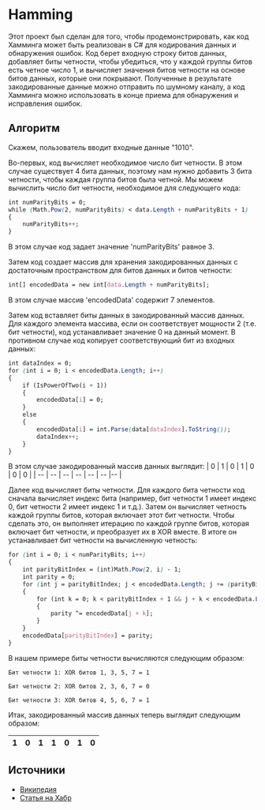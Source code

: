 # Hamming

Этот проект был сделан для того, чтобы продемонстрировать, как код Хамминга может быть реализован в C# для кодирования данных и обнаружения ошибок. Код берет входную строку битов данных, добавляет биты четности, чтобы убедиться, что у каждой группы битов есть четное число 1, и вычисляет значения битов четности на основе битов данных, которые они покрывают. Полученные в результате закодированные данные можно отправить по шумному каналу, а код Хамминга можно использовать в конце приема для обнаружения и исправления ошибок.

## Алгоритм

Скажем, пользователь вводит входные данные "1010". 

Во-первых, код вычисляет необходимое число бит четности. В этом случае существует 4 бита данных, поэтому нам нужно добавить 3 бита четности, чтобы каждая группа битов была четной. Мы можем вычислить число бит четности, необходимое для следующего кода:
```css
int numParityBits = 0;
while (Math.Pow(2, numParityBits) < data.Length + numParityBits + 1)
{
    numParityBits++;
}
```
В этом случае код задает значение 'numParityBits' равное 3.

Затем код создает массив для хранения закодированных данных с достаточным пространством для битов данных и битов четности:

```css
int[] encodedData = new int[data.Length + numParityBits];
```

В этом случае массив 'encodedData' содержит 7 элементов.

Затем код вставляет биты данных в закодированный массив данных. Для каждого элемента массива, если он соответствует мощности 2 (т.е. бит четности), код устанавливает значение 0 на данный момент. В противном случае код копирует соответствующий бит из входных данных:

```css
int dataIndex = 0;
for (int i = 0; i < encodedData.Length; i++)
{
    if (IsPowerOfTwo(i + 1))
    {
        encodedData[i] = 0;
    }
    else
    {
        encodedData[i] = int.Parse(data[dataIndex].ToString());
        dataIndex++;
    }
}
```
В этом случае закодированный массив данных выглядит:
| 0 | 1 | 0  | 1 | 0 | 0 |  0 | 
| -- | -- | -- | -- | -- | -- |-- |

Далее код вычисляет биты четности. Для каждого бита четности код сначала вычисляет индекс бита (например, бит четности 1 имеет индекс 0, бит четности 2 имеет индекс 1 и т.д.). Затем он вычисляет четность каждой группы битов, которая включает этот бит четности. Чтобы сделать это, он выполняет итерацию по каждой группе битов, которая включает бит четности, и преобразует их в XOR вместе. В итоге он устанавливает бит четности на вычисленную четность:

```css
for (int i = 0; i < numParityBits; i++)
{
    int parityBitIndex = (int)Math.Pow(2, i) - 1;
    int parity = 0;
    for (int j = parityBitIndex; j < encodedData.Length; j += (parityBitIndex + 1) * 2)
    {
        for (int k = 0; k < parityBitIndex + 1 && j + k < encodedData.Length; k++)
        {
            parity ^= encodedData[j + k];
        }
    }
    encodedData[parityBitIndex] = parity;
}
```
В нашем примере биты четности вычисляются следующим образом:

    Бит четности 1: XOR битов 1, 3, 5, 7 = 1

    Бит четности 2: XOR битов 2, 3, 6, 7 = 0

    Бит четности 3: XOR битов 4, 5, 6, 7 = 1
Итак, закодированный массив данных теперь выглядит следующим образом:

| 1 | 0 | 1  | 1 | 0 | 1 |  0 | 
| -- | -- | -- | -- | -- | -- |-- |


## Источники

 - [Википедия](https://ru.wikipedia.org/wiki/Код_Хэмминга)
 - [Статья на Хабр](https://habr.com/ru/post/140611/)


